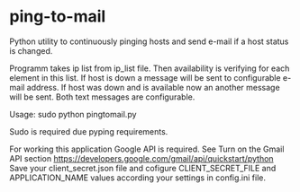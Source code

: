 # ping-to-mail
Python utility to continuously pinging hosts and send e-mail if a host status is changed.

Programm takes ip list from ip_list file. Then availability is verifying for each element in this list.
If host is down a message will be sent to configurable e-mail address.
If host was down and is available now an another message will be sent.
Both text messages are configurable.

Usage: sudo python pingtomail.py

Sudo is required due pyping requirements.

For working this application Google API is required.
See Turn on the Gmail API section https://developers.google.com/gmail/api/quickstart/python
Save your client_secret.json file and cofigure CLIENT_SECRET_FILE and APPLICATION_NAME values according your settings in config.ini file.

